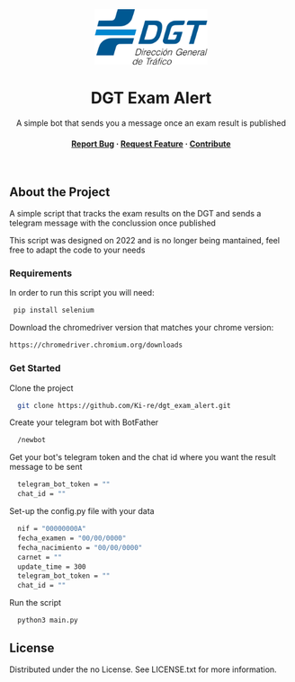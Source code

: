 <div align="center">
  <img src="logo.png" alt="logo" width="200" height="auto" />
  <h1>DGT Exam Alert</h1>
  
  <p>
    A simple bot that sends you a message once an exam result is published
  </p>
  
<h4>
    <a href="https://github.com/Ki-re/dgt_exam_alert/issues/">Report Bug</a>
  <span> · </span>
    <a href="https://github.com/Ki-re/dgt_exam_alert/issues/">Request Feature</a>
  <span> · </span>
    <a href="https://github.com/Ki-re/dgt_exam_alert/pulls">Contribute</a>
  </h4>
</div>

<br />

<!-- About the Project -->

## About the Project

A simple script that tracks the exam results on the DGT and sends a telegram message with the conclussion once published

This script was designed on 2022 and is no longer being mantained, feel free to adapt the code to your needs

<!-- Requirements -->
### Requirements

In order to run this script you will need: 

```bash
 pip install selenium
```

Download the chromedriver version that matches your chrome version: 

```bash
https://chromedriver.chromium.org/downloads
```

### Get Started

Clone the project

```bash
  git clone https://github.com/Ki-re/dgt_exam_alert.git
```

Create your telegram bot with BotFather

```bash
  /newbot
```

Get your bot's telegram token and the chat id where you want the result message to be sent

```bash
  telegram_bot_token = ""
  chat_id = ""
```

Set-up the config.py file with your data

```bash
  nif = "00000000A"
  fecha_examen = "00/00/0000"
  fecha_nacimiento = "00/00/0000"
  carnet = ""
  update_time = 300 
  telegram_bot_token = ""
  chat_id = ""
```

Run the script
```
  python3 main.py
```

<!-- License -->
## License

Distributed under the no License. See LICENSE.txt for more information.
